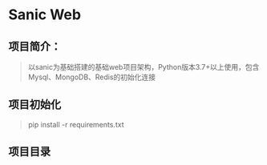 # Sanic Web

## 项目简介：
> 以sanic为基础搭建的基础web项目架构，Python版本3.7+以上使用，包含Mysql、MongoDB、Redis的初始化连接

## 项目初始化
> pip install -r requirements.txt

## 项目目录 
> 
> 
> 